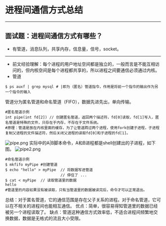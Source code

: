 # 进程间通信方式总结
***
## 面试题：进程间通信方式有哪些？
- 有管道，消息队列，共享内存，信息量，信号，socket。
***
- 前文经验理解：每个进程的用户地址空间都是独立的，一般而言是不能互相访问的，但内核空间是每个进程都共享的，所以进程之间要通信必须通过内核。
- 管道
```language
$ ps auxf | grep mysql # |即为（匿名）管道指令，作用是将前一个指令的输出作为另一个指令的输入
```
管道分为匿名管道和命名管道（FIFO），数据先进先出，单向传输。
```language
#匿名管道示例
int pipe(int fd[2]) // 创建匿名管道，返回两个描述符，fd[0]读取，fd[1]写入，匿名管道是特殊的文件，只存在于内存，不存在于文件系统。
#原理：管道是放在内核里面的缓存，为了让管道跨过两个进程，使用fork创建子进程，子进程复制父进程的文件描述符，然后关闭父进程的读取fd[0]和子进程的fd[1]。
```
![pipe.png](0)
实际中的A|B脚本命令，A和B进程都是shell创建出的子进程，如下图。
![pipe2.png](1)
```language
#命名管道示例
$ mkfifo myPipe #创建管道
$ echo "hello" > myPipe  // 将数据写进管道
                         // 停住了 ...
$ cat < myPipe  // 读取管道里的数据
hello
#管道里的内容如果没有被读取，只有当管道里的数据被读完后，命令才可以正常退出。
```
总结：对于匿名管道，它的通信范围是存在父子关系的进程。对于命名管道，它可以在不相关的进程间也能相互通信。
优点：简单，很容易得知管道里的数据已经被另一个进程读取了。
缺点：管道这种通信方式效率低，不适合进程间频繁地交换数据，数据是无格式的流且大小受限。





